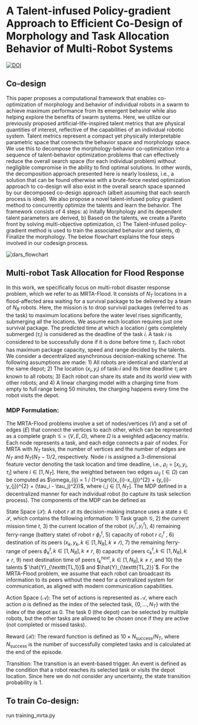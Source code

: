 # A Talent-infused Policy-gradient Approach to Efficient Co-Design of Morphology and Task Allocation Behavior of Multi-Robot Systems
[![DOI](https://sandbox.zenodo.org/badge/693318035.svg)](https://sandbox.zenodo.org/doi/10.5072/zenodo.100837)

## Co-design
 This paper proposes a computational framework that enables co-optimization of morphology and behavior of individual robots in a swarm to achieve maximum performance from its emergent behavior while also helping explore the benefits of swarm systems. Here, we utilize our previously proposed artificial-life-inspired talent metrics that are physical quantities of interest, reflective of the capabilities of an individual robotic system. Talent metrics represent a compact yet physically interpretable parametric space that connects the behavior space and morphology space. We use this to decompose the morphology-behavior co-optimization into a sequence of talent-behavior optimization problems that can effectively reduce the overall search space (for each individual problem) without negligible compromise in the ability to find optimal solutions. In other words, the decomposition approach presented here is nearly lossless, i.e., a solution that can be found otherwise with a brute-force nested optimization approach to co-design will also exist in the overall search space spanned by our decomposed co-design approach (albeit assuming that each search process is ideal). We also propose a novel talent-infused policy gradient method to concurrently optimize the talents and learn the behavior.
The framework consists of 4 steps: a) Initally Morphology and its dependent talent parameters are derived, b) Based on the talents, we create a Pareto front by solving multi-objective optimization, c) The Talent-infused policy-gradient method is used to train the associated behavior and talents, d) Finalize the morphology. The below flowchart explains the four steps involved in our codesign process. 

![dars_flowchart](https://github.com/user-attachments/assets/33e2eb42-2367-4c92-a1c1-4fd10654bb0a)

## Multi-robot Task Allocation for Flood Response
In this work, we specifically focus on multi-robot disaster response problem, which we refer to as MRTA-Flood. It consists of $N_{T}$ locations in a flood-affected area waiting for a survival package to be delivered by a team of  $N_{R}$ robots. Here, the mission is to drop survival packages (referred to as the task) to maximum locations before the water level rises significantly, submerging all the locations. 
We assume each location requires just one survival package. The predicted time at which a location $i$ gets completely submerged ($\tau_i$) is considered as the deadline of the task $i$. A task $i$ is considered to be successfully done if it is done before time $\tau_i$. Each robot has maximum package capacity, speed and range decided by the talents. We consider a decentralized asynchronous decision-making scheme. The following assumptions are made: 1) All robots are identical and start/end at the same depot; 2) The location $(x_i,y_i)$ of task-$i$ and its time deadline $\tau_i$ are known to all robots; 3) Each robot can share its state and its world view with other robots; and 4) A linear charging model with a charging time from empty to full range being 50 minutes, the charging happens every time the robot visits the depot. 

### MDP Formulation:

The MRTA-Flood problems involve a set of nodes/vertices ($V$) and a set of edges ($E$) that connect the vertices to each other, which can be represented as a complete graph $\mathcal{G} = (V, E, \Omega)$, where $\Omega$ is a weighted adjacency matrix. Each node represents a task, and each edge connects a pair of nodes. For MRTA with $N_{T}$ tasks, the number of vertices and the number of edges are $N_{T}$ and $N_{T}(N_{T}-1)/2$, respectively. Node $i$ is assigned a 3-dimensional feature vector denoting the task location and time deadline, i.e., $\rho_i=[x_i,y_i,\tau_i]$ where $i \in [1, N_{T}]$. Here, the weighted between two edges $\omega_{ij}$ ($\in \Omega$) can be computed as $`\omega_{ij} = 1 / (1+\sqrt{(x_{i}-x_{j})^{2} + (y_{i}-y_{j})^{2} + (\tau_i - \tau_j)^2})`$, where $`i, j \in [1,N_{T}]`$.
The MDP defined in a decentralized manner for each individual robot (to capture its task selection process). The components of the MDP can be defined as 

State Space ($`\mathcal{S}`$): A robot $r$ at its decision-making instance uses a state $`s\in\mathcal{S}`$, which contains the following information: 1) Task graph $`\mathcal{G}`$, 2) the current mission time $t$, 3) the current location of the robot ($`x^{t}_{r}, y^{t}_{r}`$), 4) remaining ferry-range (battery state) of robot $`r`$ $`\phi^{t}_{r}`$, 5) capacity of robot $r$ $c^{t}_{r}$ , 6) destination of its peers ($`x_{k}, y_{k}, k \in [1, N_{R}], k \neq r`$), 7) the remaining ferry-range of peers $`\phi^{t}_{k}, k \in [1, N_{R}], k \neq r`$, 8) capacity of peers $`c^{t}_{k}, k \in [1, N_{R}], k \neq r`$, 9) next destination time of peers $`t^{next}_{k}, k \in [1, N_{R}], k \neq r`$, and 10) the talents $`\hat{Y}_{\texttt{TL,1}}$ and $\hat{Y}_{\texttt{TL,2}}`$. For the MRTA-Flood problem, we assume that each robot can broadcast its information to its peers without the need for a centralized system for communication, as aligned with modern communication capabilities. 

Action Space ($`\mathcal{A}`$): The set of actions is represented as $`\mathcal{A}`$, where each action $a$ is defined as the index of the selected task, $`\{0,\ldots,N_{T}\}`$ with the index of the depot as $0$. The task $0$ (the depot) can be selected by multiple robots, but the other tasks are allowed to be chosen once if they are active (not completed or missed tasks). 

Reward ($`\mathcal{R}`$): The reward function is defined as
$`10 \times N_{\text{success}}/N_{T}`$, where $`N_{\text{success}}`$
is the number of successfully completed tasks and is calculated at the end of the episode.  

Transition: The transition is an event-based trigger. An event is defined as the condition that a robot reaches its selected task or visits the depot location. Since here we do not consider any uncertainty, the state transition probability is 1.

## To train Co-design:
run training_mrta.py



